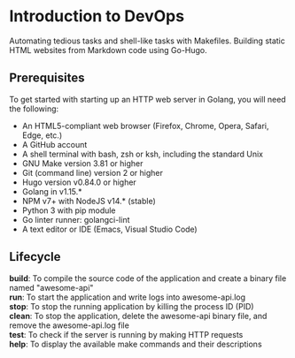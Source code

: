 # Introduction to DevOps
Automating tedious tasks and shell-like tasks with Makefiles.
Building static HTML websites from Markdown code using Go-Hugo.

## Prerequisites
To get started with starting up an HTTP web server in Golang, you will need the following:

- An HTML5-compliant web browser (Firefox, Chrome, Opera, Safari, Edge, etc.)
- A GitHub account
- A shell terminal with bash, zsh or ksh, including the standard Unix
- GNU Make version 3.81 or higher
- Git (command line) version 2 or higher
- Hugo version v0.84.0 or higher
- Golang in v1.15.*
- NPM v7+ with NodeJS v14.* (stable)
- Python 3 with pip module
- Go linter runner: golangci-lint
- A text editor or IDE (Emacs, Visual Studio Code)

## Lifecycle
**build**: To compile the source code of the application and create a binary file named "awesome-api" \
**run**: To start the application and write logs into awesome-api.log \
**stop**: To stop the running application by killing the process ID (PID) \
**clean**: To stop the application, delete the awesome-api binary file, and remove the awesome-api.log file \
**test**: To check if the server is running by making HTTP requests \
**help**: To display the available make commands and their descriptions

